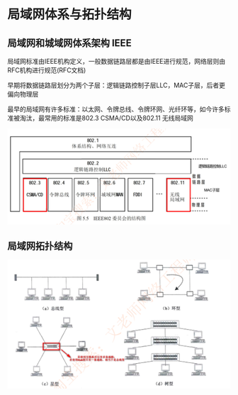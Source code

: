 # 局域网体系与拓扑结构

## 局域网和城域网体系架构 IEEE

局域网标准由IEEE机构定义，一般数据链路层都是由IEEE进行规范，网络层则由RFC机构进行规范(RFC文档)

早期将数据链路层划分为两个子层：逻辑链路控制子层LLC，MAC子层，后者更偏向物理层

最早的局域网有许多标准：以太网、令牌总线、令牌环网、光纤环等，如今许多标准被淘汰，最常用的标准是802.3 CSMA/CD以及802.11 无线局域网

![image-20230225160656833](./assets/image-20230225160656833.png)

## 局域网拓扑结构

![image-20230225160801980](./assets/image-20230225160801980.png)
